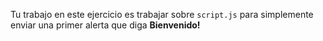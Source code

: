 Tu trabajo en este ejercicio es trabajar sobre `script.js` para simplemente enviar una primer alerta que diga **Bienvenido!**
